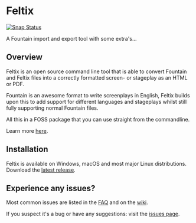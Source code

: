 Feltix
======

[![Snap Status](https://build.snapcraft.io/badge/Feltix/feltix.svg)](https://build.snapcraft.io/user/Feltix/feltix)

A Fountain import and export tool with some extra's...

## Overview
Feltix is an open source command line tool that is able to convert Fountain and Feltix files into a correctly formatted
screen- or stageplay as an HTML or PDF.

Fountain is an awesome format to write screenplays in English, Feltix builds upon this to add support for different
languages and stageplays whilst still fully supporting normal Fountain files.

All this in a FOSS package that you can use straight from the commandline. 

Learn more [here](https://feltix.github.io/).

## Installation
Feltix is available on Windows, macOS and most major Linux distributions.  
Download the [latest release](https://github.com/Feltix/feltix/releases/latest).

## Experience any issues?
Most common issues are listed in the [FAQ](https://github.com/Feltix/feltix/wiki/FAQ)
and on the [wiki](https://github.com/Feltix/feltix/wiki).

If you suspect it's a bug or have any suggestions: visit the [issues page](https://github.com/Feltix/feltix/issues).